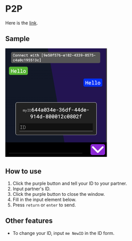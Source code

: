 # P2P

Here is the [link](https://ktechi.github.io/P2P/).

## Sample
<img src="image/1.png" style="width:20rem;"/>

## How to use
1. Click the purple button and tell your ID to your partner.
1. Input partner's ID.
1. Click the purple button to close the window.
1. Fill in the input element below.
1. Press `return` or `enter` to send.

## Other features
- To change your ID, input `me NewID` in the ID form.
